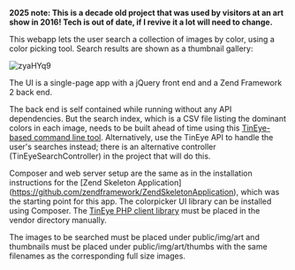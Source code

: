 **2025 note: This is a decade old project that was used by visitors at an art show in 2016! Tech is out of date, if I revive it a lot will need to change.**

This webapp lets the user search a collection of images by color, using a color picking tool. Search results are shown as a thumbnail gallery:

![zyaHYq9](https://github.com/user-attachments/assets/61134851-d1c8-41bb-a84d-79ce62176427)

The UI is a single-page app with a jQuery front end and a Zend Framework 2 back end.

The back end is self contained while running without any API dependencies. But the search index, which is a CSV file listing the dominant colors in each image, needs to be built ahead of time using this [TinEye-based command line tool](https://github.com/dgelbart/colorcoordinator-zf2/blob/master/module/Application/src/Application/Controller/ConsoleController.php).   Alternatively, use the TinEye API to handle the user's searches instead; there is an alternative controller (TinEyeSearchController) in the project that will do this.

Composer and web server setup are the same as in the installation instructions for the [Zend Skeleton Application] (https://github.com/zendframework/ZendSkeletonApplication), which was the starting point for this app.  The colorpicker UI library can be installed using Composer. 
 The [TinEye PHP  client library](https://services.tineye.com/developers/multicolorengine/libraries.html) must be placed in the vendor directory manually.

The images to be searched must be placed under public/img/art and thumbnails must be placed under public/img/art/thumbs with the same filenames as the corresponding full size images. 


